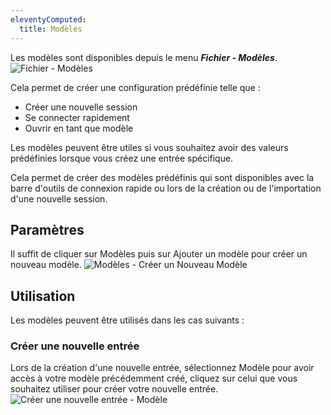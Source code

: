 ```yaml
---
eleventyComputed:
  title: Modèles
---
```

Les modèles sont disponibles depuis le menu ***Fichier - Modèles***.
![Fichier - Modèles](https://cdnweb.devolutions.net/docs/docs_en_rdm_mac_cli4035.png)

Cela permet de créer une configuration prédéfinie telle que :

* Créer une nouvelle session
* Se connecter rapidement
* Ouvrir en tant que modèle

Les modèles peuvent être utiles si vous souhaitez avoir des valeurs prédéfinies lorsque vous créez une entrée spécifique.

Cela permet de créer des modèles prédéfinis qui sont disponibles avec la barre d'outils de connexion rapide ou lors de la création ou de l'importation d'une nouvelle session.

## Paramètres

Il suffit de cliquer sur Modèles puis sur Ajouter un modèle pour créer un nouveau modèle.
![Modèles - Créer un Nouveau Modèle](https://cdnweb.devolutions.net/docs/docs_en_rdm_mac_clip10321.png)

## Utilisation

Les modèles peuvent être utilisés dans les cas suivants :

### Créer une nouvelle entrée

Lors de la création d'une nouvelle entrée, sélectionnez Modèle pour avoir accès à votre modèle précédemment créé, cliquez sur celui que vous souhaitez utiliser pour créer votre nouvelle entrée.
![Créer une nouvelle entrée - Modèle](https://cdnweb.devolutions.net/docs/docs_en_rdm_mac_clip10322.png)
